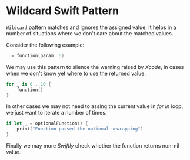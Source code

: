 # Wildcard Swift Pattern

`Wildcard` pattern matches and ignores the assigned value. It helps in a number of situations where we don't care about the matched values.

Consider the following example:

```swift
_ = function(param: 5)
```

We may use this pattern to silence the warning raised by *Xcode*, in cases when we don't know yet where to use the returned value. 

```swift
for _ in 0...10 {
	function()
}
```

In other cases we may not need to assing the current value in *for in* loop, we just want to iterate a number of times.

```swift
if let _ = optionalFunction() {
    print("Function passed the optional unwrapping")
}
```

Finally we may more *Swiftly* check whether the function returns non-nil value.